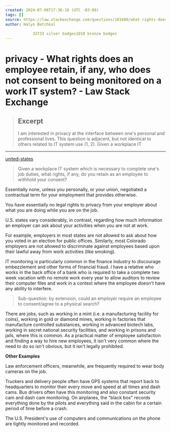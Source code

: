 ```yaml
---
created: 2024-07-06T17:36:18 (UTC -03:00)
tags: []
source: https://law.stackexchange.com/questions/103488/what-rights-does-an-employee-retain-if-any-who-does-not-consent-to-being-monit
author: Halyn Betchkal
        
            33733 silver badges1010 bronze badges
---
```


# privacy - What rights does an employee retain, if any, who does not consent to being monitored on a work IT system? - Law Stack Exchange

> ## Excerpt
> I am interested in privacy at the interface between one's personal and professional lives. This question is adjacent, but not identical to others related to IT system use (1, 2). Given a workplace IT

---
[united-states](https://law.stackexchange.com/questions/tagged/united-states "show questions tagged 'united-states'")

> Given a workplace IT system which is necessary to complete one's job duties, what rights, if any, do you retain as an employee to withhold your consent?

Essentially none, unless you personally, or your union, negotiated a contractual term for your employment that provides otherwise.

You have essentially no legal rights to privacy from your employer about what you are doing while you are on the job.

U.S. states vary considerably, in contrast, regarding how much information an employer can ask about your activities when you are not at work.

For example, employers in most states are not allowed to ask about how you voted in an election for public offices. Similarly, most Colorado employers are not allowed to discriminate against employees based upon their lawful away from work activities (like smoking).

IT monitoring is particularly common in the finance industry to discourage embezzlement and other forms of financial fraud. I have a relative who works in the back office of a bank who is required to take a complete two week vacation with no remote work every year to allow auditors to review their computer files and work in a context where the employee doesn't have any ability to interfere.

> Sub-question: by extension, could an employer require an employee to consent/agree to a physical search?

There are jobs, such as working in a mint (i.e. a manufacturing facility for coins), working in gold or diamond mines, working in factories that manufacture controlled substances, working in advanced biotech labs, working in secret national security facilities, and working in prisons and jails, where this is common. As a practical matter of employee satisfaction and finding a way to hire new employees, it isn't very common where the need to do so isn't obvious, but it isn't legally prohibited.

**Other Examples**

Law enforcement officers, meanwhile, are frequently required to wear body cameras on the job.

Truckers and delivery people often have GPS systems that report back to headquarters to monitor their every move and speed at all times and dash cams. Bus drivers often have this monitoring and also constant security cam and dash cam monitoring. On airplanes, the "black box" records everything done by the pilots and everything said in the cabin for a certain period of time before a crash.

The U.S. President's use of computers and communications on the phone are tightly monitored and recorded.
